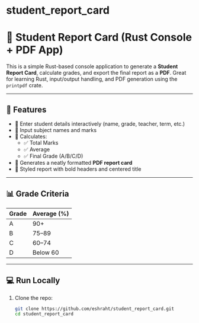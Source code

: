 # student_report_card

# 📝 Student Report Card (Rust Console + PDF App)

This is a simple Rust-based console application to generate a **Student Report Card**, calculate grades, and export the final report as a **PDF**. Great for learning Rust, input/output handling, and PDF generation using the `printpdf` crate.

---

## 🚀 Features

- 🔹 Enter student details interactively (name, grade, teacher, term, etc.)
- 🔹 Input subject names and marks
- 🔹 Calculates:
  - ✅ Total Marks
  - ✅ Average
  - ✅ Final Grade (A/B/C/D)
- 🔹 Generates a neatly formatted **PDF report card**
- 🔹 Styled report with bold headers and centered title

---

## 📊 Grade Criteria

| Grade | Average (%) |
|-------|--------------|
| A     | 90+          |
| B     | 75–89        |
| C     | 60–74        |
| D     | Below 60     |

---

## 💻 Run Locally

1. Clone the repo:
   ```bash
   git clone https://github.com/eshraht/student_report_card.git
   cd student_report_card
